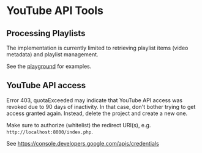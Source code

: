 # YouTube API Tools

## Processing Playlists

The implementation is currently limited to retrieving playlist items (video metadata) and playlist management.

See the [playground](playground) for examples.

## YouTube API access

Error 403, quotaExceeded may indicate that YouTube API access was revoked due to 90 days of inactivity.
In that case, don't bother trying to get access granted again. Instead, delete the project and create a new one.

Make sure to authorize (whitelist) the redirect URI(s), e.g. `http://localhost:8000/index.php`.

See https://console.developers.google.com/apis/credentials
